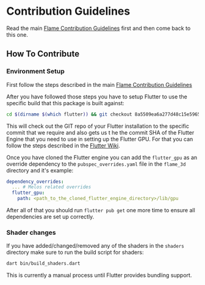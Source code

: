 # Contribution Guidelines

Read the main [Flame Contribution Guidelines](https://github.com/flame-engine/flame/blob/main/CONTRIBUTING.md)
first and then come back to this one.

## How To Contribute


### Environment Setup

First follow the steps described in the main [Flame Contribution Guidelines](https://github.com/flame-engine/flame/blob/main/CONTRIBUTING.md#environment-setup)

After you have followed those steps you have to setup Flutter to use the specific build that this
package is built against:

```sh
cd $(dirname $(which flutter)) && git checkout 8a5509ea6a277d48c15e5965163b08bd4ad4816a -q && echo "Engine commit: $(cat internal/engine.version)" && cd - >/dev/null
```

This will check out the GIT repo of your Flutter installation to the specific commit that we require
and also gets us t he the commit SHA of the Flutter Engine that you need to use in setting up the 
Flutter GPU. For that you can follow the steps described in the 
[Flutter Wiki](https://github.com/flutter/flutter/wiki/Flutter-GPU#try-out-flutter-gpu). 

Once you have cloned the Flutter engine you can add the `flutter_gpu` as an override dependency 
to the `pubspec_overrides.yaml` file in the `flame_3d` directory and it's example:

```yaml
dependency_overrides:
  ... # Melos related overrides
  flutter_gpu:
    path: <path_to_the_cloned_flutter_engine_directory>/lib/gpu
```

After all of that you should run `flutter pub get` one more time to ensure all dependencies are 
set up correctly.


### Shader changes

If you have added/changed/removed any of the shaders in the `shaders` directory make sure to run the
build script for shaders:

```sh
dart bin/build_shaders.dart
```

This is currently a manual process until Flutter provides bundling support.